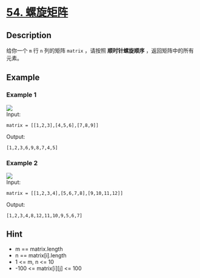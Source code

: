 # [54. 螺旋矩阵](https://leetcode.cn/problems/spiral-matrix/)
## Description
给你一个 `m` 行 `n` 列的矩阵 `matrix` ，请按照 **顺时针螺旋顺序** ，返回矩阵中的所有元素。
## Example
### Example 1
![](https://assets.leetcode.com/uploads/2020/11/13/spiral1.jpg)    
Input:  
```
matrix = [[1,2,3],[4,5,6],[7,8,9]]
```
Output:
```
[1,2,3,6,9,8,7,4,5]
```
### Example 2
![](https://assets.leetcode.com/uploads/2020/11/13/spiral.jpg)  
Input:  
```
matrix = [[1,2,3,4],[5,6,7,8],[9,10,11,12]]
```
Output:
```
[1,2,3,4,8,12,11,10,9,5,6,7]
```
## Hint
- m == matrix.length
- n == matrix[i].length
- 1 <= m, n <= 10
- -100 <= matrix[i][j] <= 100
